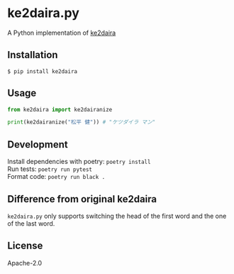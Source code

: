 # ke2daira.py

A Python implementation of [ke2daira](https://github.com/ryuichiueda/ke2daira)

## Installation

```
$ pip install ke2daira
```

## Usage

```py
from ke2daira import ke2dairanize

print(ke2dairanize("松平 健")) # "ケツダイラ マン"
```

## Development

Install dependencies with poetry: `poetry install` \
Run tests: `poetry run pytest` \
Format code: `poetry run black .`


## Difference from original ke2daira

`ke2daira.py` only supports switching the head of the first word and the one of the last word.

## License

Apache-2.0